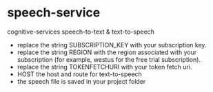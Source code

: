 # speech-service 
cognitive-services speech-to-text &amp; text-to-speech 

* replace the string SUBSCRIPTION_KEY with your subscription key.
* replace the string REGION with the region associated with your subscription (for example, westus for the free trial subscription).
* replace the string TOKENFETCHURI with your token fetch uri. 
* HOST the host and route for text-to-speech
* the speech file is saved in your project folder

